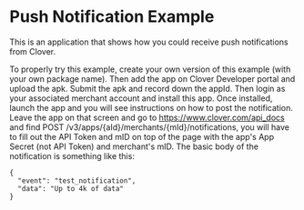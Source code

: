 # Push Notification Example

This is an application that shows how you could receive push notifications from Clover.

To properly try this example, create your own version of this example (with your own package name).  Then add the app on Clover Developer portal and upload the apk.  Submit the apk and record down the appId.  Then login as your associated merchant account and install this app.  Once installed, launch the app and you will see instructions on how to post the notification.  Leave the app on that screen and go to https://www.clover.com/api_docs and find POST /v3/apps/{aId}/merchants/{mId}/notifications, you will have to fill out the API Token and mID on top of the page with the app's App Secret (not API Token) and merchant's mID. The basic body of the notification is something like this:
```
{
  "event": "test_notification",
  "data": "Up to 4k of data"
}
```
